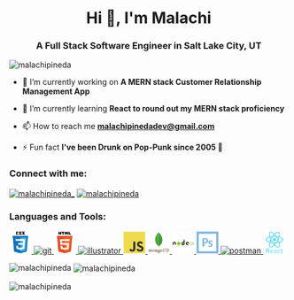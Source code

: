 <h1 align="center">Hi 👋, I'm Malachi</h1>
<h3 align="center">A Full Stack Software Engineer in Salt Lake City, UT</h3>

<p align="left"> <img src="https://komarev.com/ghpvc/?username=malachipineda&label=Profile%20views&color=0e75b6&style=flat" alt="malachipineda" /> </p>

- 🔭 I’m currently working on **A MERN stack Customer Relationship Management App**

- 🌱 I’m currently learning **React to round out my MERN stack proficiency**

- 📫 How to reach me **malachipinedadev@gmail.com**

- ⚡ Fun fact **I've been Drunk on Pop-Punk since 2005 🤘**

<h3 align="left">Connect with me:</h3>
<p align="left">
<a href="https://twitter.com/malachipineda_" target="blank"><img align="center" src="https://raw.githubusercontent.com/rahuldkjain/github-profile-readme-generator/master/src/images/icons/Social/twitter.svg" alt="malachipineda_" height="30" width="40" /></a>
<a href="https://linkedin.com/in/malachipineda" target="blank"><img align="center" src="https://raw.githubusercontent.com/rahuldkjain/github-profile-readme-generator/master/src/images/icons/Social/linked-in-alt.svg" alt="malachipineda" height="30" width="40" /></a>
</p>

<h3 align="left">Languages and Tools:</h3>
<p align="left"> <a href="https://www.w3schools.com/css/" target="_blank" rel="noreferrer"> <img src="https://raw.githubusercontent.com/devicons/devicon/master/icons/css3/css3-original-wordmark.svg" alt="css3" width="40" height="40"/> </a> <a href="https://git-scm.com/" target="_blank" rel="noreferrer"> <img src="https://www.vectorlogo.zone/logos/git-scm/git-scm-icon.svg" alt="git" width="40" height="40"/> </a> <a href="https://www.w3.org/html/" target="_blank" rel="noreferrer"> <img src="https://raw.githubusercontent.com/devicons/devicon/master/icons/html5/html5-original-wordmark.svg" alt="html5" width="40" height="40"/> </a> <a href="https://www.adobe.com/in/products/illustrator.html" target="_blank" rel="noreferrer"> <img src="https://www.vectorlogo.zone/logos/adobe_illustrator/adobe_illustrator-icon.svg" alt="illustrator" width="40" height="40"/> </a> <a href="https://developer.mozilla.org/en-US/docs/Web/JavaScript" target="_blank" rel="noreferrer"> <img src="https://raw.githubusercontent.com/devicons/devicon/master/icons/javascript/javascript-original.svg" alt="javascript" width="40" height="40"/> </a> <a href="https://www.mongodb.com/" target="_blank" rel="noreferrer"> <img src="https://raw.githubusercontent.com/devicons/devicon/master/icons/mongodb/mongodb-original-wordmark.svg" alt="mongodb" width="40" height="40"/> </a> <a href="https://nodejs.org" target="_blank" rel="noreferrer"> <img src="https://raw.githubusercontent.com/devicons/devicon/master/icons/nodejs/nodejs-original-wordmark.svg" alt="nodejs" width="40" height="40"/> </a> <a href="https://www.photoshop.com/en" target="_blank" rel="noreferrer"> <img src="https://raw.githubusercontent.com/devicons/devicon/master/icons/photoshop/photoshop-line.svg" alt="photoshop" width="40" height="40"/> </a> <a href="https://postman.com" target="_blank" rel="noreferrer"> <img src="https://www.vectorlogo.zone/logos/getpostman/getpostman-icon.svg" alt="postman" width="40" height="40"/> </a> <a href="https://reactjs.org/" target="_blank" rel="noreferrer"> <img src="https://raw.githubusercontent.com/devicons/devicon/master/icons/react/react-original-wordmark.svg" alt="react" width="40" height="40"/> </a> </p>

<p><img align="left" src="https://github-readme-stats.vercel.app/api/top-langs?username=malachipineda&show_icons=true&locale=en&layout=compact" alt="malachipineda" /></p>

<p>&nbsp;<img align="center" src="https://github-readme-stats.vercel.app/api?username=malachipineda&show_icons=true&locale=en" alt="malachipineda" /></p>

<p><img align="center" src="https://github-readme-streak-stats.herokuapp.com/?user=malachipineda&" alt="malachipineda" /></p>
